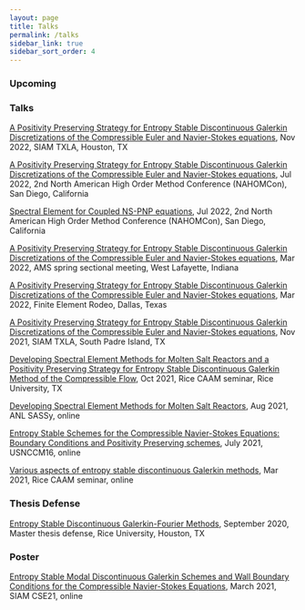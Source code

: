 ```yaml
---
layout: page
title: Talks 
permalink: /talks
sidebar_link: true 
sidebar_sort_order: 4
---
```


### Upcoming

### Talks

[A Positivity Preserving Strategy for Entropy Stable Discontinuous Galerkin Discretizations of the Compressible Euler
and Navier-Stokes equations](pdf/SIAM_TXLA_2022.pdf), Nov 2022, SIAM TXLA, Houston, TX

[A Positivity Preserving Strategy for Entropy Stable Discontinuous Galerkin Discretizations of the Compressible Euler
and Navier-Stokes equations](pdf/NAHOMCon_ESDG_PosLimit.pdf), Jul 2022, 2nd North American High Order Method Conference (NAHOMCon), San Diego, California

[Spectral Element for Coupled NS-PNP equations](pdf/NAHOMCon_NSPNP.pdf), Jul 2022, 2nd North American High Order Method Conference (NAHOMCon), San Diego, California



[A Positivity Preserving Strategy for Entropy Stable Discontinuous Galerkin Discretizations of the Compressible Euler
and Navier-Stokes equations](pdf/AMS_Spring_Central_Mar_2021.pdf), Mar 2022, AMS spring sectional meeting, West Lafayette, Indiana

[A Positivity Preserving Strategy for Entropy Stable Discontinuous Galerkin Discretizations of the Compressible Euler
and Navier-Stokes equations](pdf/FEM_Rodeo_Mar_2022.pdf), Mar 2022, Finite Element Rodeo, Dallas, Texas 


[A Positivity Preserving Strategy for Entropy Stable Discontinuous Galerkin Discretizations of the Compressible Euler
and Navier-Stokes equations](pdf/SIAM_TXLA_Nov_2021.pdf), Nov 2021, SIAM TXLA, South Padre Island, TX

[Developing Spectral Element Methods for Molten Salt Reactors and a Positivity Preserving Strategy for Entropy Stable Discontinuous Galerkin Method of the Compressible Flow](), Oct 2021, Rice CAAM seminar, Rice University, TX

[Developing Spectral Element Methods for Molten Salt Reactors](pdf/SASSy_Yimin.pdf), Aug 2021, ANL SASSy, online

[Entropy Stable Schemes for the Compressible Navier-Stokes Equations: Boundary Conditions and Positivity Preserving
schemes](pdf/USNCCM_Jul_2021_presentation.pdf), July 2021, USNCCM16, online

[Various aspects of entropy stable discontinuous Galerkin methods](), Mar
2021, Rice CAAM seminar, online


### Thesis Defense

[Entropy Stable Discontinuous Galerkin-Fourier Methods](pdf/Master_Thesis_presentation-final-draft.pdf), September 2020, Master thesis defense, Rice University, Houston,
TX

### Poster

[Entropy Stable Modal Discontinuous Galerkin Schemes and Wall Boundary Conditions for the Compressible Navier-Stokes
Equations](pdf/CSE21_poster.pdf), March 2021, SIAM CSE21, online 

